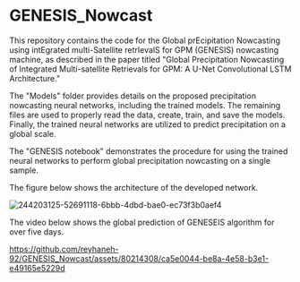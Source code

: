 # GENESIS_Nowcast
This repository contains the code for the Global prEcipitation Nowcasting using intEgrated multi-Satellite retrIevalS for GPM (GENESIS) nowcasting machine, as described in the paper titled "Global Precipitation Nowcasting of Integrated Multi-satellite Retrievals for GPM: A U-Net Convolutional LSTM Architecture."

The "Models" folder provides details on the proposed precipitation nowcasting neural networks, including the trained models. The remaining files are used to properly read the data, create, train, and save the models. Finally, the trained neural networks are utilized to predict precipitation on a global scale.

The "GENESIS notebook" demonstrates the procedure for using the trained neural networks to perform global precipitation nowcasting on a single sample.

The figure below shows the architecture of the developed network.


![244203125-52691118-6bbb-4dbd-bae0-ec73f3b0aef4](https://github.com/reyhaneh-92/GENESIS_Nowcast/assets/80214308/86c6595d-6886-476c-b265-20b10f72c938)

The video below shows the global prediction of GENESEIS algorithm for over five days.

https://github.com/reyhaneh-92/GENESIS_Nowcast/assets/80214308/ca5e0044-be8a-4e58-b3e1-e49165e5229d

